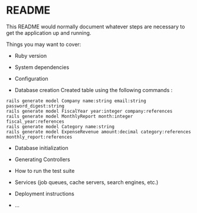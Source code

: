 # README

This README would normally document whatever steps are necessary to get the
application up and running.

Things you may want to cover:

* Ruby version

* System dependencies

* Configuration

* Database creation
Created table using the following commands : 
```
rails generate model Company name:string email:string password_digest:string
rails generate model FiscalYear year:integer company:references
rails generate model MonthlyReport month:integer fiscal_year:references
rails generate model Category name:string
rails generate model ExpenseRevenue amount:decimal category:references monthly_report:references
```


* Database initialization

* Generating Controllers

* How to run the test suite

* Services (job queues, cache servers, search engines, etc.)

* Deployment instructions

* ...
